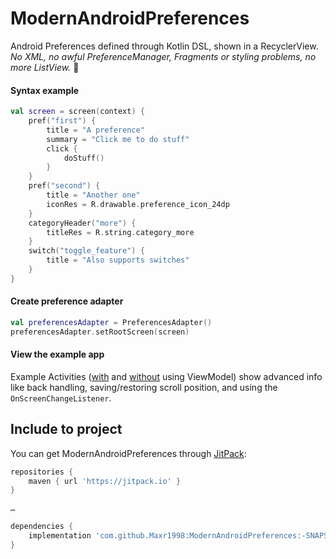 # ModernAndroidPreferences
Android Preferences defined through Kotlin DSL, shown in a RecyclerView.  
_No XML, no awful PreferenceManager, Fragments or styling problems, no more ListView._ :tada:

#### Syntax example
```Kotlin
val screen = screen(context) {
    pref("first") {
        title = "A preference"
        summary = "Click me to do stuff"
        click {
            doStuff()
        }
    }
    pref("second") {
        title = "Another one"
        iconRes = R.drawable.preference_icon_24dp
    }
    categoryHeader("more") {
        titleRes = R.string.category_more
    }
    switch("toggle_feature") {
        title = "Also supports switches"
    }
}
```

#### Create preference adapter
```Kotlin
val preferencesAdapter = PreferencesAdapter()
preferencesAdapter.setRootScreen(screen)
```

#### View the example app
Example Activities ([with](https://github.com/Maxr1998/ModernAndroidPreferences/tree/master/testapp/src/main/java/de/Maxr1998/modernpreferences/example/view_model) and [without](https://github.com/Maxr1998/ModernAndroidPreferences/blob/master/testapp/src/main/java/de/Maxr1998/modernpreferences/example/TestActivity.kt) using ViewModel)
show advanced info like back handling, saving/restoring scroll position, and using the `OnScreenChangeListener`.

## Include to project
You can get ModernAndroidPreferences through [JitPack](https://jitpack.io/#Maxr1998/ModernAndroidPreferences/-SNAPSHOT):
```gradle
repositories {
    maven { url 'https://jitpack.io' }
}

…

dependencies {
    implementation 'com.github.Maxr1998:ModernAndroidPreferences:-SNAPSHOT'
}
```
